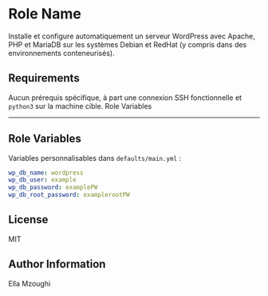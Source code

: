 # Role Name

Installe et configure automatiquement un serveur WordPress avec Apache, PHP et MariaDB sur les systèmes Debian et RedHat (y compris dans des environnements conteneurisés).

## Requirements

Aucun prérequis spécifique, à part une connexion SSH fonctionnelle et `python3` sur la machine cible.
Role Variables

---

## Role Variables

Variables personnalisables dans `defaults/main.yml` :

```yaml
wp_db_name: wordpress
wp_db_user: example
wp_db_password: examplePW
wp_db_root_password: examplerootPW
```

## License

MIT

## Author Information

Ella Mzoughi
